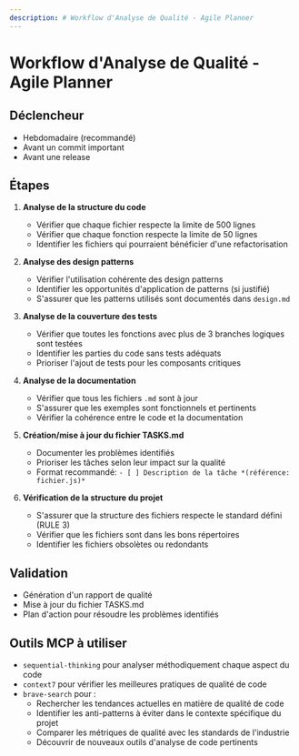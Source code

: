 ```yaml
---
description: # Workflow d'Analyse de Qualité - Agile Planner
---
```


# Workflow d'Analyse de Qualité - Agile Planner

## Déclencheur
- Hebdomadaire (recommandé)
- Avant un commit important
- Avant une release

## Étapes
1. **Analyse de la structure du code**
   - Vérifier que chaque fichier respecte la limite de 500 lignes
   - Vérifier que chaque fonction respecte la limite de 50 lignes
   - Identifier les fichiers qui pourraient bénéficier d'une refactorisation

2. **Analyse des design patterns**
   - Vérifier l'utilisation cohérente des design patterns
   - Identifier les opportunités d'application de patterns (si justifié)
   - S'assurer que les patterns utilisés sont documentés dans `design.md`

3. **Analyse de la couverture des tests**
   - Vérifier que toutes les fonctions avec plus de 3 branches logiques sont testées
   - Identifier les parties du code sans tests adéquats
   - Prioriser l'ajout de tests pour les composants critiques

4. **Analyse de la documentation**
   - Vérifier que tous les fichiers `.md` sont à jour
   - S'assurer que les exemples sont fonctionnels et pertinents
   - Vérifier la cohérence entre le code et la documentation

5. **Création/mise à jour du fichier TASKS.md**
   - Documenter les problèmes identifiés
   - Prioriser les tâches selon leur impact sur la qualité
   - Format recommandé: `- [ ] Description de la tâche *(référence: fichier.js)*`

6. **Vérification de la structure du projet**
   - S'assurer que la structure des fichiers respecte le standard défini (RULE 3)
   - Vérifier que les fichiers sont dans les bons répertoires
   - Identifier les fichiers obsolètes ou redondants

## Validation
- Génération d'un rapport de qualité
- Mise à jour du fichier TASKS.md
- Plan d'action pour résoudre les problèmes identifiés

## Outils MCP à utiliser
- `sequential-thinking` pour analyser méthodiquement chaque aspect du code
- `context7` pour vérifier les meilleures pratiques de qualité de code
- `brave-search` pour :
  - Rechercher les tendances actuelles en matière de qualité de code
  - Identifier les anti-patterns à éviter dans le contexte spécifique du projet
  - Comparer les métriques de qualité avec les standards de l'industrie
  - Découvrir de nouveaux outils d'analyse de code pertinents
